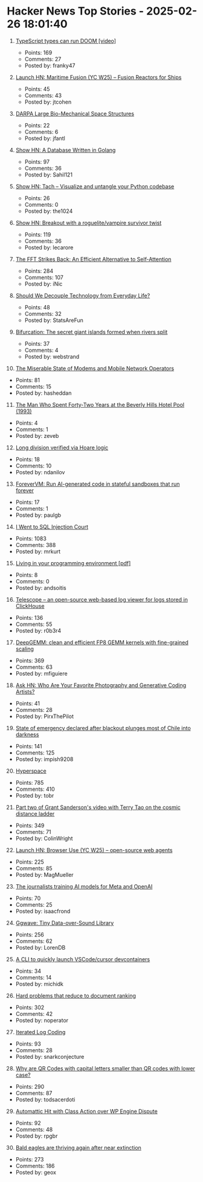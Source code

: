 # Hacker News Top Stories - 2025-02-26 18:01:40

1. [TypeScript types can run DOOM [video]](https://www.youtube.com/watch?v=0mCsluv5FXA)
   - Points: 169
   - Comments: 27
   - Posted by: franky47

2. [Launch HN: Maritime Fusion (YC W25) – Fusion Reactors for Ships](undefined)
   - Points: 45
   - Comments: 43
   - Posted by: jtcohen

3. [DARPA Large Bio-Mechanical Space Structures](https://sam.gov/opp/49c9fac62ef249f19cda8b436a095d3b/view)
   - Points: 22
   - Comments: 6
   - Posted by: jfantl

4. [Show HN: A Database Written in Golang](https://github.com/Sahilb315/AtomixDB)
   - Points: 97
   - Comments: 36
   - Posted by: Sahil121

5. [Show HN: Tach – Visualize and untangle your Python codebase](https://github.com/gauge-sh/tach)
   - Points: 26
   - Comments: 0
   - Posted by: the1024

6. [Show HN: Breakout with a roguelite/vampire survivor twist](https://breakout.lecaro.me/)
   - Points: 119
   - Comments: 36
   - Posted by: lecarore

7. [The FFT Strikes Back: An Efficient Alternative to Self-Attention](https://arxiv.org/abs/2502.18394)
   - Points: 284
   - Comments: 107
   - Posted by: iNic

8. [Should We Decouple Technology from Everyday Life?](https://www.thepublicdiscourse.com/2025/01/96846/)
   - Points: 48
   - Comments: 32
   - Posted by: StatsAreFun

9. [Bifurcation: The secret giant islands formed when rivers split](https://starkeycomics.com/2021/06/10/bifurcation-the-secret-giant-islands-formed-when-rivers-split/)
   - Points: 37
   - Comments: 4
   - Posted by: webstrand

10. [The Miserable State of Modems and Mobile Network Operators](https://blog.golioth.io/the-miserable-state-of-modems-and-mobile-network-operators/)
   - Points: 81
   - Comments: 15
   - Posted by: hasheddan

11. [The Man Who Spent Forty-Two Years at the Beverly Hills Hotel Pool (1993)](https://www.newyorker.com/magazine/1993/02/22/beverly-hills-hotel-paradise-lost)
   - Points: 4
   - Comments: 1
   - Posted by: zeveb

12. [Long division verified via Hoare logic](https://www.cofault.com/2025/02/long-story-of-division.html)
   - Points: 18
   - Comments: 10
   - Posted by: ndanilov

13. [ForeverVM: Run AI-generated code in stateful sandboxes that run forever](https://forevervm.com/)
   - Points: 17
   - Comments: 1
   - Posted by: paulgb

14. [I Went to SQL Injection Court](https://sockpuppet.org/blog/2025/02/09/fixing-illinois-foia/)
   - Points: 1083
   - Comments: 388
   - Posted by: mrkurt

15. [Living in your programming environment [pdf]](https://www.hpi.uni-potsdam.de/hirschfeld/publications/media/ReinLinckeRamsonMattisHirschfeld_2017_LivingInYourProgrammingEnvironmentTowardsAnEnvironmentForExploratoryAdaptationsOfProductivityTools_AcmDL.pdf)
   - Points: 8
   - Comments: 0
   - Posted by: andsoitis

16. [Telescope – an open-source web-based log viewer for logs stored in ClickHouse](https://github.com/iamtelescope/telescope)
   - Points: 136
   - Comments: 55
   - Posted by: r0b3r4

17. [DeepGEMM: clean and efficient FP8 GEMM kernels with fine-grained scaling](https://github.com/deepseek-ai/DeepGEMM)
   - Points: 369
   - Comments: 63
   - Posted by: mfiguiere

18. [Ask HN: Who Are Your Favorite Photography and Generative Coding Artists?](undefined)
   - Points: 41
   - Comments: 28
   - Posted by: PirxThePilot

19. [State of emergency declared after blackout plunges most of Chile into darkness](https://www.cnn.com/2025/02/25/americas/chile-blackout-14-regions-intl-latam/index.html)
   - Points: 141
   - Comments: 125
   - Posted by: impish9208

20. [Hyperspace](https://hypercritical.co/2025/02/25/hyperspace)
   - Points: 785
   - Comments: 410
   - Posted by: tobr

21. [Part two of Grant Sanderson's video with Terry Tao on the cosmic distance ladder](https://mathstodon.xyz/@tao/114054291471216181)
   - Points: 349
   - Comments: 71
   - Posted by: ColinWright

22. [Launch HN: Browser Use (YC W25) – open-source web agents](https://github.com/browser-use/browser-use)
   - Points: 225
   - Comments: 85
   - Posted by: MagMueller

23. [The journalists training AI models for Meta and OpenAI](https://www.niemanlab.org/2025/02/meet-the-journalists-training-ai-models-for-meta-and-openai/)
   - Points: 70
   - Comments: 25
   - Posted by: isaacfrond

24. [Ggwave: Tiny Data-over-Sound Library](https://github.com/ggerganov/ggwave)
   - Points: 256
   - Comments: 62
   - Posted by: LorenDB

25. [A CLI to quickly launch VSCode/cursor devcontainers](https://github.com/michidk/vscli)
   - Points: 34
   - Comments: 14
   - Posted by: michidk

26. [Hard problems that reduce to document ranking](https://noperator.dev/posts/document-ranking-for-complex-problems/)
   - Points: 302
   - Comments: 42
   - Posted by: noperator

27. [Iterated Log Coding](https://adamscherlis.github.io/blog/iterlog-coding/)
   - Points: 93
   - Comments: 28
   - Posted by: snarkconjecture

28. [Why are QR Codes with capital letters smaller than QR codes with lower case?](https://shkspr.mobi/blog/2025/02/why-are-qr-codes-with-capital-letters-smaller-than-qr-codes-with-lower-case-letters/)
   - Points: 290
   - Comments: 87
   - Posted by: todsacerdoti

29. [Automattic Hit with Class Action over WP Engine Dispute](https://www.therepository.email/automattic-hit-with-class-action-over-wp-engine-dispute-accused-of-anti-competitive-tactics)
   - Points: 92
   - Comments: 48
   - Posted by: rpgbr

30. [Bald eagles are thriving again after near extinction](https://www.newsweek.com/bald-eagles-back-brink-extinction-2025097)
   - Points: 273
   - Comments: 186
   - Posted by: geox

